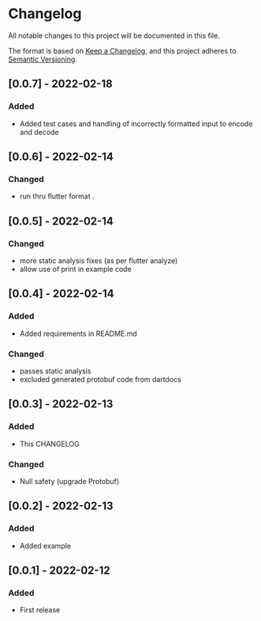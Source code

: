 # Changelog

All notable changes to this project will be documented in this file.

The format is based on [Keep a Changelog](https://keepachangelog.com/en/1.0.0/),
and this project adheres to [Semantic Versioning](https://semver.org/spec/v2.0.0.html).

## [0.0.7] - 2022-02-18

### Added

- Added test cases and handling of incorrectly formatted input to encode and decode

## [0.0.6] - 2022-02-14

### Changed

- run thru flutter format .

## [0.0.5] - 2022-02-14

### Changed

- more static analysis fixes (as per flutter analyze)
- allow use of print in example code

## [0.0.4] - 2022-02-14

### Added

- Added requirements in README.md

### Changed

- passes static analysis
- excluded generated protobuf code from dartdocs

## [0.0.3] - 2022-02-13

### Added

- This CHANGELOG

### Changed

- Null safety (upgrade Protobuf)

## [0.0.2] - 2022-02-13

### Added

- Added example

## [0.0.1] - 2022-02-12

### Added

- First release
